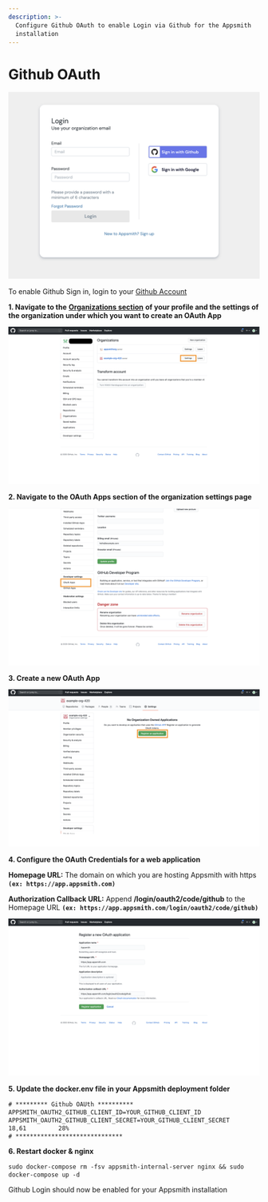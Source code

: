 ```yaml
---
description: >-
  Configure Github OAuth to enable Login via Github for the Appsmith
  installation
---
```


# Github OAuth

![](../.gitbook/assets/github-login.png)

  
To enable Github Sign in, login to your [Github Account](https://github.com)

**1. Navigate to the** [**Organizations section**](https://github.com/settings/organizations) **of your profile and the settings of the organization under which you want to create an OAuth App**

![Click to expand](../.gitbook/assets/github-orgs.png)

**2. Navigate to the OAuth Apps section of the organization settings page**

![Click to expand](../.gitbook/assets/github-oauth-apps.png)

**3. Create a new OAuth App**

![Click to expand](../.gitbook/assets/github-reg-app.png)

**4. Configure the OAuth Credentials for a web application**

**Homepage URL:** The domain on which you are hosting Appsmith with https **`(ex: https://app.appsmith.com)`**

**Authorization Callback URL:** Append **/login/oauth2/code/github** to the Homepage URL **`(ex: https://app.appsmith.com/login/oauth2/code/github)`**

![Click to expand](../.gitbook/assets/github-app-config.png)

**5. Update the docker.env file in your Appsmith deployment folder**

```text
# ********* Github OAUth **********
APPSMITH_OAUTH2_GITHUB_CLIENT_ID=YOUR_GITHUB_CLIENT_ID
APPSMITH_OAUTH2_GITHUB_CLIENT_SECRET=YOUR_GITHUB_CLIENT_SECRET                                                                                                                          18,61         28%
# ******************************
```

**6. Restart docker & nginx**

```text
sudo docker-compose rm -fsv appsmith-internal-server nginx && sudo docker-compose up -d 
```

Github Login should now be enabled for your Appsmith installation

